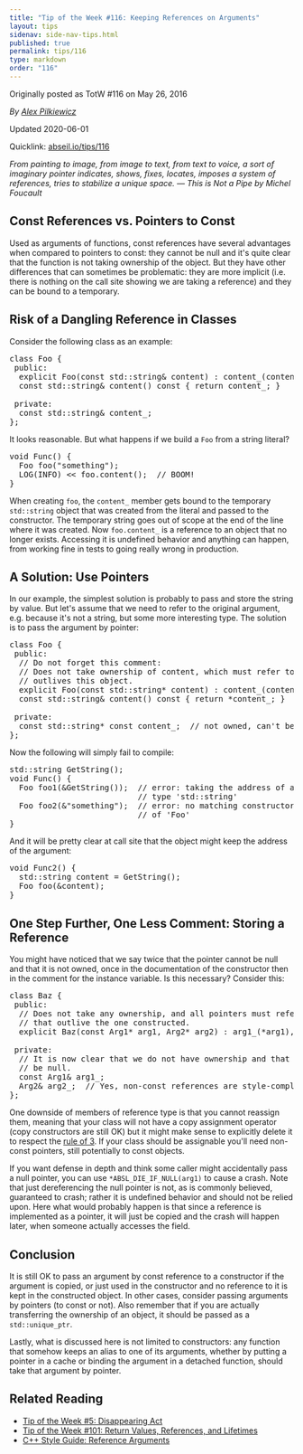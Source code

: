 ```yaml
---
title: "Tip of the Week #116: Keeping References on Arguments"
layout: tips
sidenav: side-nav-tips.html
published: true
permalink: tips/116
type: markdown
order: "116"
---
```


Originally posted as TotW #116 on May 26, 2016

*By [Alex Pilkiewicz](mailto:pilki@google.com)*

Updated 2020-06-01

Quicklink: [abseil.io/tips/116](https://abseil.io/tips/116)


*From painting to image, from image to text, from text to voice, a sort of
imaginary pointer indicates, shows, fixes, locates, imposes a system of
references, tries to stabilize a unique space. — This is Not a Pipe by Michel
Foucault*

## Const References vs. Pointers to Const

Used as arguments of functions, const references have several advantages when
compared to pointers to const: they cannot be null and it's quite clear that the
function is not taking ownership of the object. But they have other differences
that can sometimes be problematic: they are more implicit (i.e. there is nothing
on the call site showing we are taking a reference) and they can be bound to a
temporary.

## Risk of a Dangling Reference in Classes

Consider the following class as an example:

<pre class="prettyprint lang-cpp code">
class Foo {
 public:
  explicit Foo(const std::string& content) : content_(content) {}
  const std::string& content() const { return content_; }

 private:
  const std::string& content_;
};
</pre>

It looks reasonable. But what happens if we build a `Foo` from a string literal?

<pre class="prettyprint lang-cpp code">
void Func() {
  Foo foo("something");
  LOG(INFO) &lt;&lt; foo.content();  // BOOM!
}
</pre>

When creating `foo`, the `content_` member gets bound to the temporary
`std::string` object that was created from the literal and passed to the
constructor. The temporary string goes out of scope at the end of the line where
it was created. Now `foo.content_` is a reference to an object that no longer
exists. Accessing it is undefined behavior and anything can happen, from working
fine in tests to going really wrong in production.

## A Solution: Use Pointers

In our example, the simplest solution is probably to pass and store the string
by value. But let's assume that we need to refer to the original argument, e.g.
because it's not a string, but some more interesting type. The solution is to
pass the argument by pointer:

<pre class="prettyprint lang-cpp code">
class Foo {
 public:
  // Do not forget this comment:
  // Does not take ownership of content, which must refer to a valid string that
  // outlives this object.
  explicit Foo(const std::string* content) : content_(content) {}
  const std::string& content() const { return *content_; }

 private:
  const std::string* const content_;  // not owned, can't be null
};
</pre>

Now the following will simply fail to compile:

<pre class="prettyprint lang-cpp code">
std::string GetString();
void Func() {
  Foo foo1(&GetString());  // error: taking the address of a temporary of
                           // type 'std::string'
  Foo foo2(&"something");  // error: no matching constructor for initialization
                           // of 'Foo'
}
</pre>

And it will be pretty clear at call site that the object might keep the address
of the argument:

<pre class="prettyprint lang-cpp code">
void Func2() {
  std::string content = GetString();
  Foo foo(&content);
}
</pre>

## One Step Further, One Less Comment: Storing a Reference

You might have noticed that we say twice that the pointer cannot be null and
that it is not owned, once in the documentation of the constructor then in the
comment for the instance variable. Is this necessary? Consider this:

<pre class="prettyprint lang-cpp code">
class Baz {
 public:
  // Does not take any ownership, and all pointers must refer to valid objects
  // that outlive the one constructed.
  explicit Baz(const Arg1* arg1, Arg2* arg2) : arg1_(*arg1), arg2_(*arg2) {}

 private:
  // It is now clear that we do not have ownership and that the references can't
  // be null.
  const Arg1& arg1_;
  Arg2& arg2_;  // Yes, non-const references are style-compliant!
};
</pre>

One downside of members of reference type is that you cannot reassign them,
meaning that your class will not have a copy assignment operator (copy
constructors are still OK) but it might make sense to explicitly delete it to
respect the
[rule of 3](https://en.wikipedia.org/wiki/Rule_of_three_\(C%2B%2B_programming\)).
If your class should be assignable you'll need non-const pointers, still
potentially to const objects.

If you want defense in depth and think some caller might accidentally pass a
null pointer, you can use `*ABSL_DIE_IF_NULL(arg1)` to cause a crash. Note that
just dereferencing the null pointer is not, as is commonly believed, guaranteed
to crash; rather it is undefined behavior and should not be relied upon. Here
what would probably happen is that since a reference is implemented as a
pointer, it will just be copied and the crash will happen later, when someone
actually accesses the field.

## Conclusion

It is still OK to pass an argument by const reference to a constructor if the
argument is copied, or just used in the constructor and no reference to it is
kept in the constructed object. In other cases, consider passing arguments by
pointers (to const or not). Also remember that if you are actually transferring
the ownership of an object, it should be passed as a `std::unique_ptr`.

Lastly, what is discussed here is not limited to constructors: any function that
somehow keeps an alias to one of its arguments, whether by putting a pointer in
a cache or binding the argument in a detached function, should take that
argument by pointer.

## Related Reading

*   [Tip of the Week #5: Disappearing Act](/tips/5)
*   [Tip of the Week #101: Return Values, References, and Lifetimes](/tips/101)
*   [C++ Style Guide: Reference Arguments](https://google.github.io/styleguide/cppguide.html#Reference_Arguments)
